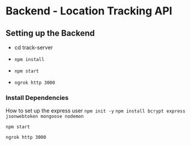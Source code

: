 # Backend - Location Tracking API

## Setting up the Backend

- cd track-server
- `npm install`
- `npm start`

- `ngrok http 3000`



### Install Dependencies

How to set up the express user
``npm init -y``
``npm install bcrypt express jsonwebtoken mongoose nodemon``


`npm start`

`ngrok http 3000`